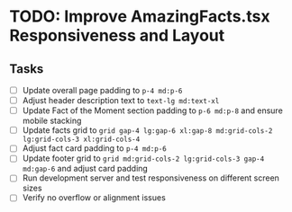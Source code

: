# TODO: Improve AmazingFacts.tsx Responsiveness and Layout

## Tasks
- [ ] Update overall page padding to `p-4 md:p-6`
- [ ] Adjust header description text to `text-lg md:text-xl`
- [ ] Update Fact of the Moment section padding to `p-6 md:p-8` and ensure mobile stacking
- [ ] Update facts grid to `grid gap-4 lg:gap-6 xl:gap-8 md:grid-cols-2 lg:grid-cols-3 xl:grid-cols-4`
- [ ] Adjust fact card padding to `p-4 md:p-6`
- [ ] Update footer grid to `grid md:grid-cols-2 lg:grid-cols-3 gap-4 md:gap-6` and adjust card padding
- [ ] Run development server and test responsiveness on different screen sizes
- [ ] Verify no overflow or alignment issues
